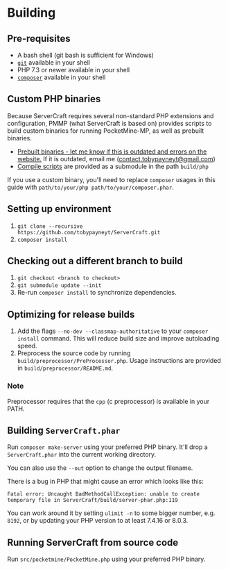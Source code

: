 # Building
## Pre-requisites
- A bash shell (git bash is sufficient for Windows)
- [`git`](https://git-scm.com) available in your shell
- PHP 7.3 or newer available in your shell
- [`composer`](https://getcomposer.org) available in your shell

## Custom PHP binaries
Because ServerCraft requires several non-standard PHP extensions and configuration, PMMP (what ServerCraft is based on) provides scripts to build custom binaries for running PocketMine-MP, as well as prebuilt binaries.

- [Prebuilt binaries - let me know if this is outdated and errors on the website.](https://jenkins.pmmp.io/job/PHP-7.4-Aggregate) If it is outdated, email me (contact.tobypayneyt@gmail.com)
- [Compile scripts](https://github.com/pmmp/php-build-scripts) are provided as a submodule in the path `build/php`

If you use a custom binary, you'll need to replace `composer` usages in this guide with `path/to/your/php path/to/your/composer.phar`.

## Setting up environment
1. `git clone --recursive https://github.com/tobypayneyt/ServerCraft.git`
2. `composer install`

## Checking out a different branch to build
1. `git checkout <branch to checkout>`
2. `git submodule update --init`
3. Re-run `composer install` to synchronize dependencies.

## Optimizing for release builds
1. Add the flags `--no-dev --classmap-authoritative` to your `composer install` command. This will reduce build size and improve autoloading speed.
2. Preprocess the source code by running `build/preprocessor/PreProcessor.php`. Usage instructions are provided in `build/preprocessor/README.md`.

### Note
Preprocessor requires that the `cpp` (c preprocessor) is available in your PATH.

## Building `ServerCraft.phar`
Run `composer make-server` using your preferred PHP binary. It'll drop a `ServerCraft.phar` into the current working directory.

You can also use the `--out` option to change the output filename.

There is a bug in PHP that might cause an error which looks like this:
```
Fatal error: Uncaught BadMethodCallException: unable to create temporary file in ServerCraft/build/server-phar.php:119
```
You can work around it by setting `ulimit -n` to some bigger number, e.g. `8192`, or by updating your PHP version to at least 7.4.16 or 8.0.3.

## Running ServerCraft from source code
Run `src/pocketmine/PocketMine.php` using your preferred PHP binary.
